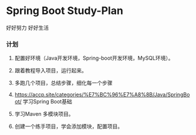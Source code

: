 # Spring Boot Study-Plan
好好努力  好好生活

### 计划 
1. 配置好环境（Java开发环境，Spring-boot开发环境，MySQL环境）。

2. 跟着教程导入项目，运行起来。

3. 多跑几个项目，总结步骤，细化每一个步骤

4. https://accp.site/categories/%E7%BC%96%E7%A8%8B/Java/SpringBoot/ 学习Spring Boot基础

5. 学习Maven 多模块项目。

6. 创建一个练手项目，学会添加模块，配置项目。

   







